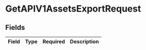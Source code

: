 # GetAPIV1AssetsExportRequest


## Fields

| Field       | Type        | Required    | Description |
| ----------- | ----------- | ----------- | ----------- |